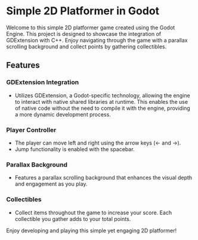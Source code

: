 # Simple 2D Platformer in Godot

Welcome to this simple 2D platformer game created using the Godot Engine. This project is designed to showcase the integration of GDExtension with C++. Enjoy navigating through the game with a parallax scrolling background and collect points by gathering collectibles.

## Features

### GDExtension Integration

- Utilizes GDExtension, a Godot-specific technology, allowing the engine to interact with native shared libraries at runtime. This enables the use of native code without the need to compile it with the engine, providing a more dynamic development process.

### Player Controller

- The player can move left and right using the arrow keys (← and →).
- Jump functionality is enabled with the spacebar.

### Parallax Background

- Features a parallax scrolling background that enhances the visual depth and engagement as you play.

### Collectibles

- Collect items throughout the game to increase your score. Each collectible you gather adds to your total points.

Enjoy developing and playing this simple yet engaging 2D platformer!
